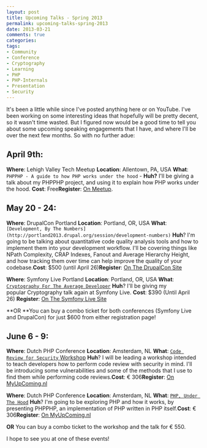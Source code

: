 ```yaml
---
layout: post
title: Upcoming Talks - Spring 2013
permalink: upcoming-talks-spring-2013
date: 2013-03-21
comments: true
categories:
tags:
- Community
- Conference
- Cryptography
- Learning
- PHP
- PHP-Internals
- Presentation
- Security
---
```


It's been a little while since I've posted anything here or on YouTube. I've been working on some interesting ideas that hopefully will be pretty decent, so it wasn't time wasted. But I figured now would be a good time to tell you about some upcoming speaking engagements that I have, and where I'll be over the next few months. So with no further adue:
## April 9th: 

**Where**: Lehigh Valley Tech Meetup
**Location**: Allentown, PA, USA
**What**: `PHPPHP - A guide to how PHP works under the hood` -
**Huh?** I'll be giving a talk about my PHPPHP project, and using it to explain how PHP works under the hood. **Cost**: Free**Register**: [On Meetup](http://meetup.lehighvalleytech.org/events/102132442/).

## May 20 - 24:

**Where**: DrupalCon Portland
**Location**: Portland, OR, USA
**What**: `[Development, By The Numbers](http://portland2013.drupal.org/session/development-numbers)`
**Huh**? I'm going to be talking about quantitative code quality analysis tools and how to implement them into your development workflow. I'll be covering things like NPath Complexity, CRAP Indexes, Fanout and Average Hierarchy Height, and how tracking them over time can help improve the quality of your codebase.**Cost**: $500 (until April 26)**Register**: [On The DrupalCon Site](http://portland2013.drupal.org/register)

**Where**: Symfony Live Portland
**Location**: Portland, OR, USA
**What**: [`Cryptography For The Average Developer`](http://portland2013.live.symfony.com/speakers#session-806)
**Huh**? I'll be giving my popular Cryptography talk again at Symfony Live.
**Cost**: $390 (Until April 26)
**Register**: [On The Symfony Live Site](http://portland2013.live.symfony.com/registration/)

**OR **<span style="text-align: justify;">You can buy a combo ticket for both conferences (Symfony Live and DrupalCon) for just $600 from either registration page!</span>

## June 6 - 9:

**Where**: Dutch PHP Conference
**Location**: Amsterdam, NL
**What**: [`Code Review for Security` Workshop](http://www.phpconference.nl/tutorials#anthony-code-review-for-security)
**Huh**? I will be leading a workshop intended to teach developers how to perform code review with security in mind. I'll be introducing some vulnerabilities and some of the methods that I use to find them while performing code reviews.**Cost**: € 306**Register**: [On MyUpComing.nl](http://www.myupcoming.nl/en/event/39182/dutch-php-conference-2013)

**Where**: Dutch PHP Conference
**Location**: Amsterdam, NL
**What**: [`PHP, Under The Hood`](http://www.phpconference.nl/talks#anthony-ferrara-php-under-the-hood)
**Huh**? I'm going to be exploring PHP and how it works, by presenting PHPPHP, an implementation of PHP written in PHP itself.**Cost**: € 306**Register**: [On MyUpComing.nl](http://www.myupcoming.nl/en/event/39182/dutch-php-conference-2013)

**OR** You can buy a combo ticket to the workshop and the talk for € 550.


I hope to see you at one of these events!
